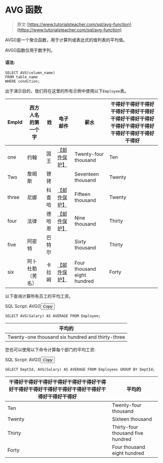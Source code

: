 # AVG 函数

> 原文:[https://www.tutorialsteacher.com/sql/avg-function](https://www.tutorialsteacher.com/sql/avg-function)

AVG()是一个聚合函数，用于计算列或表达式的值列表的平均值。

AVG()函数仅用于数字列。

#### 语法:

```
SELECT AVG(column_name)
FROM table_name
WHERE condition; 
```

出于演示目的，我们将在这里的所有示例中使用以下`Employee`表。

| EmpId | 西方人名的第一个字 | 姓 | 电子邮件 | 薪水 | 干得好干得好干得好干得好干得好干得好干得好干得好干得好干得好干得好干得好干得好干得好干得好干得好 |
| --- | --- | --- | --- | --- | --- |
| one | 约翰 | 国王 | [【邮件保护】](/cdn-cgi/l/email-protection) | Twenty-four thousand | Ten |
| Two | 詹姆斯 | 镣铐 |  | Seventeen thousand | Twenty |
| three | 尼娜 | 科查哈 | [【邮件保护】](/cdn-cgi/l/email-protection) | Fifteen thousand | Twenty |
| four | 法律 | 德哈恩 | [【邮件保护】](/cdn-cgi/l/email-protection) | Nine thousand | Thirty |
| five | 阿密特 | 巴特尔 |  | Sixty thousand | Thirty |
| six | 阿卜杜勒（男名） | 卡拉姆 | [【邮件保护】](/cdn-cgi/l/email-protection) | Four thousand eight hundred | Forty |

以下查询计算所有员工的平均工资。

SQL Script: AVG()<button class="copy-btn pull-right" title="Copy example code">*Copy*</button> 

```
SELECT AVG(Salary) AS AVERAGE FROM Employee; 
```

| 平均的 |
| --- |
| Twenty-one thousand six hundred and thirty-three |

您也可以使用以下命令计算每个部门的平均工资:

SQL Script: AVG()<button class="copy-btn pull-right" title="Copy example code">*Copy*</button> 

```
SELECT DeptId, AVG(Salary) AS AVERAGE FROM Employees GROUP BY DeptId; 
```

| 干得好干得好干得好干得好干得好干得好干得好干得好干得好干得好干得好干得好干得好干得好干得好干得好 | 平均的 |
| --- | --- |
| Ten | Twenty-four thousand |
| Twenty | Sixteen thousand |
| Thirty | Thirty-four thousand five hundred |
| Forty | Four thousand eight hundred |**